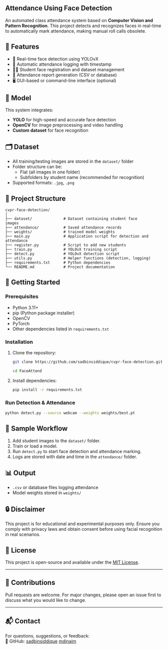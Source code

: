 
## Attendance Using Face Detection

An automated class attendance system based on **Computer Vision and Pattern Recognition**. This project detects and recognizes faces in real-time to automatically mark attendance, making manual roll calls obsolete.

## 📌 Features

- 🎯 Real-time face detection using YOLOvX
- 📅 Automatic attendance logging with timestamp
- 🧑‍🎓 Student face registration and dataset management
- 📝 Attendance report generation (CSV or database)
- 🖥️ GUI-based or command-line interface (optional)

## 🧠 Model

This system integrates:
- **YOLO** for high-speed and accurate face detection
- **OpenCV** for image preprocessing and video handling
- **Custom dataset** for face recognition

## 🗂️ Dataset

- All training/testing images are stored in the `dataset/` folder
- Folder structure can be:
  - Flat (all images in one folder)
  - Subfolders by student name (recommended for recognition)
- Supported formats: `.jpg`, `.png`

## 📂 Project Structure

```
cvpr-face-detection/
│
├── dataset/              # Dataset containing student face      images
├── attendance/           # Saved attendance records
├── weights/              # trained model weights
├── main.py               # Application script for detection and attendance
├── register.py           # Script to add new students
├── train.py              # YOLOvX training script 
├── detect.py             # YOLOvX detection script
├── utils.py              # Helper functions (detection, logging)
├── requirements.txt      # Python dependencies
└── README.md             # Project documentation
```

## 🚀 Getting Started

### Prerequisites

- Python 3.11+
- pip (Python package installer)
- OpenCV
- PyTorch
- Other dependencies listed in `requirements.txt`

### Installation

1. Clone the repository:
   ```bash
   git clone https://github.com/sadbinsiddique/cvpr-face-detection.git

   cd FaceAttend
   ```

2. Install dependencies:
   ```bash
   pip install -r requirements.txt
   ```


### Run Detection & Attendance

```bash
python detect.py --source webcam --weights weights/best.pt
```

## 🧪 Sample Workflow

1. Add student images to the `dataset/` folder.
2. Train or load a model.
3. Run `detect.py` to start face detection and attendance marking.
4. Logs are stored with date and time in the `attendance/` folder.

## 📊 Output

- `.csv` or database files logging attendance
- Model weights stored in `weights/`

## 🔒 Disclaimer

This project is for educational and experimental purposes only. Ensure you comply with privacy laws and obtain consent before using facial recognition in real scenarios.

## 📃 License

This project is open-source and available under the [MIT License](LICENSE).

---

## 🤝 Contributions

Pull requests are welcome. For major changes, please open an issue first to discuss what you would like to change.

---

## 📬 Contact

For questions, suggestions, or feedback:  
🔗 GitHub: [sadbinsiddique](https://github.com/sadbinsiddique)   [mdjnaim](https://github.com/mdjnaim)
